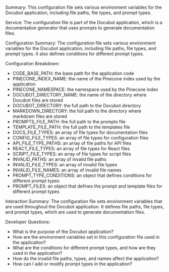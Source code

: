 Summary:
This configuration file sets various environment variables for the Docubot application, including file paths, file types, and prompt types.

Service:
The configuration file is part of the Docubot application, which is a documentation generator that uses prompts to generate documentation files.

Configuration Summary:
The configuration file sets various environment variables for the Docubot application, including file paths, file types, and prompt types. It also defines conditions for different prompt types.

Configuration Breakdown:
- CODE_BASE_PATH: the base path for the application code
- PINECONE_INDEX_NAME: the name of the Pinecone index used by the application
- PINECONE_NAMESPACE: the namespace used by the Pinecone index
- DOCUBOT_DIRECTORY_NAME: the name of the directory where Docubot files are stored
- DOCUBOT_DIRECTORY: the full path to the Docubot directory
- MARKDOWN_DIRECTORY: the full path to the directory where markdown files are stored
- PROMPTS_FILE_PATH: the full path to the prompts file
- TEMPLATE_FILE_PATH: the full path to the templates file
- DOCS_FILE_TYPES: an array of file types for documentation files
- CONFIG_FILE_TYPES: an array of file types for configuration files
- API_FILE_TYPE_PATHS: an array of file paths for API files
- REACT_FILE_TYPES: an array of file types for React files
- SCRIPT_FILE_TYPES: an array of file types for script files
- INVALID_PATHS: an array of invalid file paths
- INVALID_FILE_TYPES: an array of invalid file types
- INVALID_FILE_NAMES: an array of invalid file names
- PROMPT_TYPE_CONDITIONS: an object that defines conditions for different prompt types
- PROMPT_FILES: an object that defines the prompt and template files for different prompt types

Interaction Summary:
The configuration file sets environment variables that are used throughout the Docubot application. It defines file paths, file types, and prompt types, which are used to generate documentation files.

Developer Questions:
- What is the purpose of the Docubot application?
- How are the environment variables set in this configuration file used in the application?
- What are the conditions for different prompt types, and how are they used in the application?
- How do the invalid file paths, types, and names affect the application?
- How can I add or modify prompt types in the application?